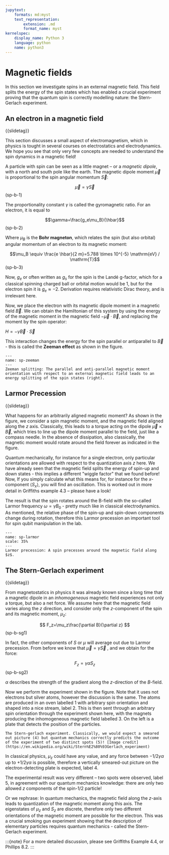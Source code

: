 ```yaml
---
jupytext:
    formats: md:myst
    text_representation:
        extension: .md
        format_name: myst
kernelspec:
    display_name: Python 3
    language: python
    name: python3
---
```


# Magnetic fields

<!-- Griffiths 4.4.2(but much better text in Ph8.2 -->
In this section we investigate spins in an external magnetic field. This field splits the energy of the spin states which has enabled a crucial experiment proving that the quantum spin is correctly modelling nature: the Stern-Gerlach experiment.


## An electron in a magnetic field

{{slidetag}}

This section discusses a small aspect of electromagnetism, which in physics is tought in several courses on electrostatics and electrodynamics. We hope you see that only very few concepts are needed to understand the spin dynamics in a magnetic field!

A particle with spin can be seen as a little magnet – or a *magnetic dipole*, with a north and south pole like the earth. The magnetic dipole moment $\vec{\mu}$ is proportional to the spin angular momentum $\vec{S}$:

$$\vec{\mu}=\gamma\vec{S}$$(sp-b-1)

The proportionality constant $\gamma$ is called the gyromagnetic ratio. For an electron, it is equal to 

$$\gamma=\frac{g_e\mu_B}{\hbar}$$(sp-b-2)

Where $\mu_B$ is the **Bohr magneton**, which relates the spin (but also orbital) angular momentum of an electron to its magnetic moment:

$$\mu_B \equiv \frac{e \hbar}{2 m}=5.788 \times 10^{-5} \mathrm{eV} / \mathrm{T}$$(sp-b-3)

Now, $g_e$ or often written as $g_s$ for the spin is the Landé g-factor, which for a classical spinning charged ball or orbital motion would be $1$, but for the electron spin it is $g_e\approx-2$. Derivation requires relativistic Dirac theory, and is irrelevant here.

 Now, we place the electron with its magnetic dipole moment in a magnetic field $\vec{B}$. We can obtain the Hamiltonian of this system by using the energy of the magnetic moment in the magnetic field $-\vec{\mu}\cdot\vec{B}$, and replacing the moment by the spin operator:

$H=-\gamma\vec{B}\cdot\vec{S}$

This interaction changes the energy for the spin parallel or antiparallel to $\vec{B}$ - this is called the **Zeeman effect** as shown in the figure. 

```{figure} figures/spin/zeeman.png
---
name: sp-zeeman
---
Zeeman splitting: The parallel and anti-parallel magnetic moment orientation with respect to an external magnetic field leads to an energy splitting of the spin states (right).
```


## Larmor Precession

{{slidetag}}

What happens for an arbitrarily aligned magnetic moment? As shown in the figure, we consider a spin magnetic moment, and the magnetic field aligned along the $z$ axis. Classically, this leads to a torque acting on the dipole $\vec{\mu}\times\vec{B}$, which tries to line up the dipole moment parallel to the field, just like a compass needle. In the absence of dissipation, also classically, the magnetic moment would rotate around the field forever as indicated in the figure.

Quantum mechanically, for instance for a single electron, only particular orientations are allowed with respect to the quantization axis $z$ here. We have already seen that the magnetic field splits the energy of spin-up and down states - this implies a different "wiggle factor" that we found before! Now, If you simply calculate what this means for, for instance for the $x$-component $\langle S_x\rangle$, you will find an oscillation. This is worked out in more detail in Griffiths example 4.3 – please have a look!

The result is that the spin rotates around the B-field with the so-called Larmor frequency $\omega=\gamma B_0$ - pretty much like in classical electrodynamics. As mentioned, the relative phase of the spin-up and spin-down components change during rotation, therefore this Larmor precession an important tool for spin qubit manipulation in the lab.

```{figure} figures/spin/larmor.png
---
name: sp-larmor
scale: 35%
---
Larmor precession: A spin precesses around the magnetic field along $z$.
```

## The Stern-Gerlach experiment

{{slidetag}}
<!-- [Griffiths example 4.4] -->

From magnetostatics in physics it was already known since a long time that a magnetic dipole in an *inhomogeneous* magnetic field experiences not only a torque, but also a net force. We assume here that the magnetic field varies along the $z$ direction, and consider only the $z$-component of the spin and its magnetic moment, $\mu_z$:

$$
F_z=\mu_z\frac{\partial B}{\partial z}
$$(sp-b-sg1)

In fact, the other components of $S$ or $\mu$ will average out due to Larmor precession. From before we know that $\vec{\mu}=\gamma \vec{S}$ , and we obtain for the force:

$$
F_z=\gamma\alpha S_z
$$(sp-b-sg2)

$\alpha$ describes the strength of the gradient along the $z$-direction of the $B$-field.

Now we perform the experiment shown in the figure. Note that it uses not electrons but silver atoms, however the discussion is the same. The atoms are produced in an oven labelled 1 with arbitrary spin orientation and shaped into a nice stream, label 2. This is then sent through an  arbitrary spin orientation through the experiment shown here, with the magnets producing the inhomogeneous magnetic field labelled 3. On the left is a plate that detects the position of the particles. 


```{figure} figures/spin/stern-gerlach.png
The Stern-gerlach experiment. Classically, we would expect a smeared out picture (4) but quantum mechanics correctly predicts the outcome of the experiment of two distinct spots (5)! [Image credit](https://en.wikipedia.org/wiki/Stern%E2%80%93Gerlach_experiment)
``````

In classical physics, $\mu_z$ could have any value, and any force between $-1/2 \gamma\alpha$ up to $+1/2 \gamma\alpha$ is possible, therefore a vertically smeared-out picture on the electron-detecting plate is expected, label 4.

The experimental result was very different – two spots were observed, label 5, in agreement with our quantum mechanics knowledge: there are only two allowed $z$ components of the spin-1/2 particle!

Or we rephrase: In quantum mechanics, the magnetic field along the $z$-axis leads to quantization of the magnetic moment along this axis. The eigenstates of $\mu_z$ and $S_z$ are discrete, therefore only two different orientations of the magnetic moment are possible for the electron. This was a crucial smoking gun experiment showing that the description of elementary particles requires quantum mechanics - called the Stern-Gerlach experiment.

:::{note}
For a more detailed discussion, please see Griffiths Example 4.4, or Phillips 8.2.
:::

